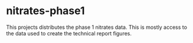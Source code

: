 # nitrates-phase1
This projects distributes the phase 1 nitrates data.  This is mostly access to the data used to create the technical report figures.
